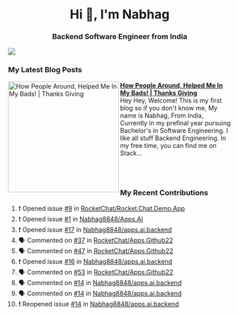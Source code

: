  
<h1 align="center">Hi 👋, I'm Nabhag</h1>
<h3 align="center">Backend Software Engineer from India</h3>

<img src="Twitter header - 2.png"/>

### My Latest Blog Posts 
<!-- HASHNODE_BLOG:START -->
<p align="left">
<a href="https://nabhagmotivaras.hashnode.dev//experience-2022" title="How People Around, Helped Me In My Bads!  | Thanks Giving"><img src="https://cdn.hashnode.com/res/hashnode/image/stock/unsplash/d1956810eb099b7959df44d932fa9fe4.jpeg" alt="How People Around, Helped Me In My Bads!  | Thanks Giving" width="250px" align="left" /></a>
<a href="https://nabhagmotivaras.hashnode.dev//experience-2022" title="How People Around, Helped Me In My Bads!  | Thanks Giving"><strong>How People Around, Helped Me In My Bads!  | Thanks Giving</strong></a>
<br/> Hey Hey, Welcome! This is my first blog so if you don't know me, My name is Nabhag, From India, Currently in my prefinal year pursuing Bachelor's in Software Engineering. I like all stuff Backend Engineering. In my free time, you can find me on Stack... </p> <br/> <br/>
<!-- HASHNODE_BLOG:END -->
<p align=left>

 ### My Recent Contributions

<!--START_SECTION:activity-->
1. ❗️ Opened issue [#9](https://github.com/RocketChat/Rocket.Chat.Demo.App/issues/9) in [RocketChat/Rocket.Chat.Demo.App](https://github.com/RocketChat/Rocket.Chat.Demo.App)
2. ❗️ Opened issue [#1](https://github.com/Nabhag8848/Apps.AI/issues/1) in [Nabhag8848/Apps.AI](https://github.com/Nabhag8848/Apps.AI)
3. ❗️ Opened issue [#17](https://github.com/Nabhag8848/apps.ai.backend/issues/17) in [Nabhag8848/apps.ai.backend](https://github.com/Nabhag8848/apps.ai.backend)
4. 🗣 Commented on [#37](https://github.com/RocketChat/Apps.Github22/issues/37) in [RocketChat/Apps.Github22](https://github.com/RocketChat/Apps.Github22)
5. 🗣 Commented on [#47](https://github.com/RocketChat/Apps.Github22/issues/47) in [RocketChat/Apps.Github22](https://github.com/RocketChat/Apps.Github22)
6. ❗️ Opened issue [#16](https://github.com/Nabhag8848/apps.ai.backend/issues/16) in [Nabhag8848/apps.ai.backend](https://github.com/Nabhag8848/apps.ai.backend)
7. 🗣 Commented on [#53](https://github.com/RocketChat/Apps.Github22/issues/53) in [RocketChat/Apps.Github22](https://github.com/RocketChat/Apps.Github22)
8. 🗣 Commented on [#14](https://github.com/Nabhag8848/apps.ai.backend/issues/14) in [Nabhag8848/apps.ai.backend](https://github.com/Nabhag8848/apps.ai.backend)
9. 🗣 Commented on [#14](https://github.com/Nabhag8848/apps.ai.backend/issues/14) in [Nabhag8848/apps.ai.backend](https://github.com/Nabhag8848/apps.ai.backend)
10. ❗️ Reopened issue [#14](https://github.com/Nabhag8848/apps.ai.backend/issues/14) in [Nabhag8848/apps.ai.backend](https://github.com/Nabhag8848/apps.ai.backend)
<!--END_SECTION:activity-->
 
 </p>


